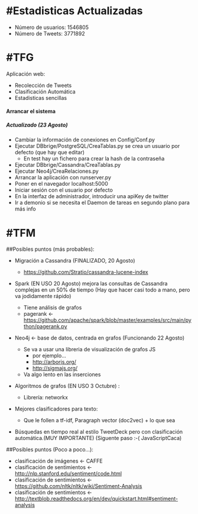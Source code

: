 #Estadisticas Actualizadas
===
* Número de usuarios: 1546805
* Número de Tweets: 3771892


#TFG
===
Aplicación web:
* Recolección de Tweets
* Clasificación Automática
* Estadisticas sencillas

#### Arrancar el sistema
##### Actualizado (23 Agosto)
* Cambiar la información de conexiones en Config/Conf.py
* Ejecutar DBbrige/PostgreSQL/CreaTablas.py se crea un usuario por defecto (que hay que editar)
	* En test hay un fichero para crear la hash de la contraseña
* Ejecutar DBbrige/Cassandra/CreaTablas.py
* Ejecutar Neo4j/CreaRelaciones.py
* Arrancar la aplicación con runserver.py
* Poner en el navegador localhost:5000
* Iniciar sesión con el usuario por defecto
* En la interfaz de administrador, introducir una apiKey de twitter
* Ir a demonio si se necesita el Daemon de tareas en segundo plano para más info


#TFM
===
##Posibles puntos (más probables):
* Migración a Cassandra (FINALIZADO, 20 Agosto)
	* https://github.com/Stratio/cassandra-lucene-index

* Spark (EN USO 20 Agosto) mejora las consultas de Cassandra complejas en un 50% de tiempo (Hay que hacer casi todo a mano, pero va jodidamente rápido)
	* Tiene análisis de grafos
	* pagerank <- https://github.com/apache/spark/blob/master/examples/src/main/python/pagerank.py

* Neo4j <- base de datos, centrada en grafos (Funcionando 22 Agosto)
	* Se va a usar una libreria de visualización de grafos JS
		* por ejemplo...
		* http://arborjs.org/
		* http://sigmajs.org/
	* Va algo lento en las inserciones

* Algoritmos de grafos (EN USO 3 Octubre) :
	* Librería: networkx

* Mejores clasificadores para texto:
	* Que le follen a tf-idf, Paragraph vector (doc2vec) + lo que sea


* Búsquedas en tiempo real al estilo TweetDeck pero con clasificación automática.(MUY IMPORTANTE) (Siguente paso :-( JavaScriptCaca)

##Posibles puntos (Poco a poco...):
* clasificación de imágenes <- CAFFE
* clasificación de sentimientos <- http://nlp.stanford.edu/sentiment/code.html
* clasificación de sentimientos <- https://github.com/nltk/nltk/wiki/Sentiment-Analysis
* clasificación de sentimientos <- http://textblob.readthedocs.org/en/dev/quickstart.html#sentiment-analysis


